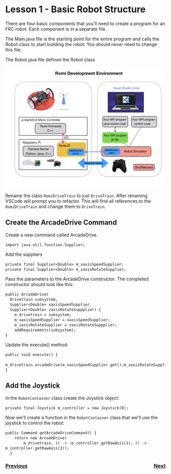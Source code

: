 # <a name="code"></a>Lesson 1 - Basic Robot Structure
There are four basic components that you'll need to create a program for an FRC robot.  Each component is in a separate file.  

The Main.java file is the starting point for the entire program and calls the Robot class to start building the robot.  You should never need to change this file.

The Robot.java file defines the Robot class 

![Robot Structure](../images/Romi/Romi.002.jpeg)

Rename the class `RomiDriveTrain` to just `DriveTrain`.  After renaming VSCode will prompt you to refactor.  This will find all references to the `RomiDriveTrain` and change them to `DriveTrain`.

## Create the ArcadeDrive Command
Create a new command called ArcadeDrive.

    import java.util.function.Supplier;

Add the suppliers

    private final Supplier<Double> m_xaxisSpeedSupplier;
    private final Supplier<Double> m_zaxisRotateSupplier;

Pass the parameters to the ArcadeDrive constructor.  The completed constructor should look like this:

    public ArcadeDrive(
      Drivetrain subsystem,
      Supplier<Double> xaxisSpeedSupplier,
      Supplier<Double> zaxisRotateSuppplier) {
        m_drivetrain = subsystem;
        m_xaxisSpeedSupplier = xaxisSpeedSupplier;
        m_zaxisRotateSupplier = zaxisRotateSuppplier;
        addRequirements(subsystem);
    }

Update the execute() method:

    public void execute() {
      m_drivetrain.arcadeDrive(m_xaxisSpeedSupplier.get(),m_zaxisRotateSupplier.get());
    }
## Add the Joystick
In the `RobotContainer` class create the Joystick object:

    private final Joystick m_controller = new Joystick(0);

Now we'll create a function in the `RobotContainer` class that we'll use the joystick to control the robot:

    public Command getArcadeDriveCommand() {
        return new ArcadeDrive(
            m_drivetrain, () -> -m_controller.getRawAxis(1), () -> m_controller.getRawAxis(2));
      }


<h3><span style="float:left">
<a href="romiExampleCode">Previous</a></span>
<span style="float:right">
<a href="romiCode2">Next</a></span></h3>
